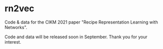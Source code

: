 # rn2vec
Code &amp; data for the CIKM 2021 paper "Recipe Representation Learning with Networks".

Code and data will be released soon in September. Thank you for your interest.
